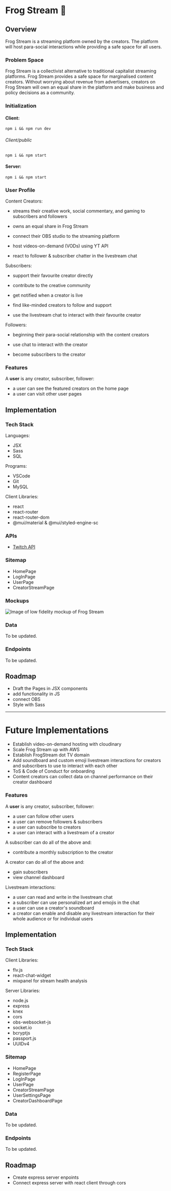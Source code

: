 ﻿
# Frog Stream 🐸 

## Overview  

Frog Stream is a streaming platform owned by the creators. The platform will host para-social interactions while providing a safe space for all users.

### Problem Space
  

Frog Stream is a collectivist alternative to traditional capitalist streaming platforms. Frog Stream provides a safe space for marginalised content creators. Without worrying about revenue from advertisers, creators on Frog Stream will own an equal share in the platform and make business and policy decisions as a community.

### Initialization

#### Client:

```
npm i && npm run dev
```
###### Client/public

```
npm i && npm start
```

#### Server:

```
npm i && npm start
```

### User Profile  

Content Creators:

- streams their creative work, social commentary, and gaming to subscribers and followers

- owns an equal share in Frog Stream



- connect their OBS studio to the streaming platform

- host videos-on-demand (VODs) using YT API

- react to follower & subscriber chatter in the livestream chat


Subscribers:
- support their favourite creator directly

- contribute to the creative community

- get notified when a creator is live

- find like-minded creators to follow and support

- use the livestream chat to interact with their favourite creator

Followers:
- beginning their para-social relationship with the content creators

- use chat to interact with the creator

- become subscribers to the creator

### Features


A __user__ is any creator, subscriber, follower:
- a user can see the featured creators on the home page
- a user can visit other user pages


## Implementation

### Tech Stack

Languages:

- JSX
- Sass
- SQL

Programs:

- VSCode
- Git
- MySQL

Client Libraries:

- react 
- react-router
- react-router-dom
- @mui/material & @mui/styled-engine-sc

### APIs

- [Twitch API](https://dev.twitch.tv/docs/api/)

  

### Sitemap

- HomePage
- LogInPage
- UserPage
- CreatorStreamPage

  

### Mockups

  

![Image of low fidelity mockup of Frog Stream](./project-proposal/1924988181033383_page-0001.jpg)

  

### Data

  

To be updated.

  

### Endpoints

  

To be updated.

  

## Roadmap 

- Draft the Pages in JSX components
- add functionality in JS
- connect OBS
- Style with Sass

  

---

  

# Future Implementations

- Establish video-on-demand hosting with cloudinary
- Scale Frog Stream up with AWS
- Establish FrogStream dot TV domain
- Add soundboard and custom emoji livestream interactions for creators and subscribers to use to interact with each other
- ToS & Code of Conduct for onboarding
- Content creators can collect data on channel performance on their creator dashboard


### Features


A __user__ is any creator, subscriber, follower:
- a user can follow other users
- a user can remove followers & subscribers
- a user can subscribe to creators
- a user can interact with a livestream of a creator

A subscriber can do all of the above and:
- contribute a monthly subscription to the creator

A creator can do all of the above and:
- gain subscribers
- view channel dashboard


Livestream interactions:
- a user can read and write in the livestream chat
- a subscriber can use personalized art and emojis in the chat
- a user can use a creator's soundboard
- a creator can enable and disable any livestream interaction for their whole audience or for individual users

  

## Implementation

  

### Tech Stack

Client Libraries:

- flv.js
- react-chat-widget
- mixpanel for stream health analysis

Server Libraries:

- node.js
- express
- knex
- cors
- obs-websocket-js
- socket.io
- bcryptjs
- passport.js
- UUIDv4
  


### Sitemap

- HomePage
- RegisterPage
- LogInPage
- UserPage
- CreatorStreamPage
- UserSettingsPage
- CreatorDashboardPage


### Data

  

To be updated.

  

### Endpoints

  

To be updated.

  

## Roadmap

- Create express server enpoints
- Connect express server with react client through cors